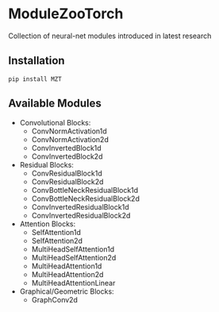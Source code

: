 # ModuleZooTorch

Collection of neural-net modules introduced in latest research

## Installation

```shell
pip install MZT
```

## Available Modules

- Convolutional Blocks:
  - ConvNormActivation1d
  - ConvNormActivation2d
  - ConvInvertedBlock1d
  - ConvInvertedBlock2d
- Residual Blocks:
  - ConvResidualBlock1d
  - ConvResidualBlock2d
  - ConvBottleNeckResidualBlock1d
  - ConvBottleNeckResidualBlock2d
  - ConvInvertedResidualBlock1d
  - ConvInvertedResidualBlock2d
- Attention Blocks:
  - SelfAttention1d
  - SelfAttention2d
  - MultiHeadSelfAttention1d
  - MultiHeadSelfAttention2d
  - MultiHeadAttention1d
  - MultiHeadAttention2d
  - MultiHeadAttentionLinear
- Graphical/Geometric Blocks:
  - GraphConv2d

